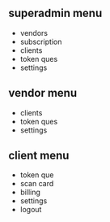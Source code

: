 ## superadmin menu

- vendors
- subscription
- clients
- token ques
- settings


## vendor menu

- clients
- token ques
- settings


## client menu

- token que
- scan card
- billing
- settings
- logout
